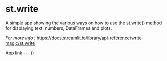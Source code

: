 # st.write
A simple app showing the various ways on how to use the st.write() method for displaying text, numbers, DataFrames and plots.


*For more info :* https://docs.streamlit.io/library/api-reference/write-magic/st.write

App link --- ()

